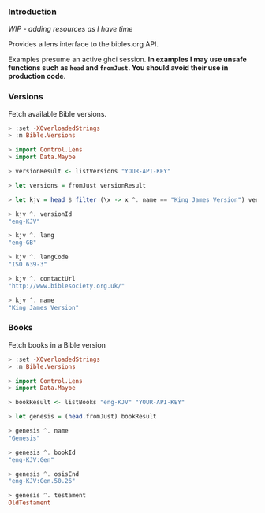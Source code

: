 ### Introduction

*WIP - adding resources as I have time*

Provides a lens interface to the bibles.org API.

Examples presume an active ghci session. **In examples I may use unsafe functions such as `head` and `fromJust`. You should avoid their use in production code**.

### Versions

Fetch available Bible versions.

```haskell
> :set -XOverloadedStrings
> :m Bible.Versions

> import Control.Lens
> import Data.Maybe

> versionResult <- listVersions "YOUR-API-KEY"

> let versions = fromJust versionResult

> let kjv = head $ filter (\x -> x ^. name == "King James Version") versions

> kjv ^. versionId
"eng-KJV"

> kjv ^. lang
"eng-GB"

> kjv ^. langCode
"ISO 639-3"

> kjv ^. contactUrl 
"http://www.biblesociety.org.uk/"

> kjv ^. name
"King James Version"
```

### Books

Fetch books in a Bible version

```haskell
> :set -XOverloadedStrings
> :m Bible.Versions

> import Control.Lens
> import Data.Maybe

> bookResult <- listBooks "eng-KJV" "YOUR-API-KEY"

> let genesis = (head.fromJust) bookResult

> genesis ^. name
"Genesis"

> genesis ^. bookId
"eng-KJV:Gen"

> genesis ^. osisEnd
"eng-KJV:Gen.50.26"

> genesis ^. testament
OldTestament
```
